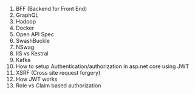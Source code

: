 1. BFF (Backend for Front End)
2. GraphQL
3. Hadoop
4. Docker
5. Open API Spec
6. SwashBuckle
7. NSwag
8. IIS vs Kestral
9. Kafka
10. How to setup Authentication/authorization in asp.net core using JWT
11. XSRF (Cross site request forgery)
12. How JWT works
13. Role vs Claim based authorization

